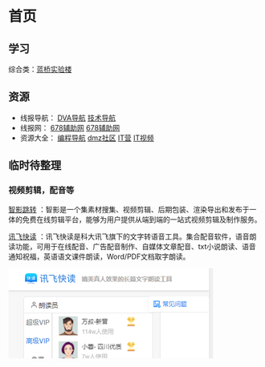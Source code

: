 # 首页

## 学习
综合类：[蓝桥实验楼](https://www.lanqiao.cn/)  

## 资源  

- 线报导航： [DVA导航](http://www.dva520.com/)  [技术导航](https://www.daohangtx.com/)  
- 线报网： [678辅助网](https://www.678ccs.com/)   [678辅助网](https://www.xkwo.com/)
- 资源大全：  [编程导航](https://www.code-nav.cn/resources)   [dmz社区](https://www.dmzshequ.com/)    [IT营](https://www.dmzshequ.com/)   [IT视频](https://www.97yrbl.com/) 



## 临时待整理

### 视频剪辑，配音等

 [智影跳转](https://zenvideo.qq.com/home) ：智影是一个集素材搜集、视频剪辑、后期包装、渲染导出和发布于一体的免费在线剪辑平台，能够为用户提供从端到端的一站式视频剪辑及制作服务。

 [讯飞快读](https://www.ffkuaidu.com/) ：讯飞快读是科大讯飞旗下的文字转语音工具。集合配音软件，语音朗读功能，可用于在线配音、广告配音制作、自媒体文章配音、txt小说朗读、语音通知祝福，英语语文课件朗读，Word/PDF文档取字朗读。

![image-20220415104918889](index.assets/image-20220415104918889.png)



